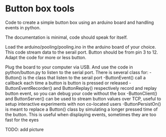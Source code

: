 Button box tools
==============

Code to create a simple button box using an arduino board and handling events in python.

The documentation is minimal, code should speak for itself.

Load the arduino/pooling/pooling.ino in the arduino board of your choice. This code stream data to the serail port.
 Button should be from pin 3 to 12. Adapt the code for more or less button.

Plug the board to your computer via USB. And use the code in python/button.py to listen to the serial port.
There is several class for:
-Button() is the class that listen to the serail port
-ButtonEvent() call a callback each time a button is button is pressed or released
-ButtonEventRecorder() and ButtonReplay() respectively record and replay button event, so you can debug your code without the box
-ButtonClient() and ButtonServer() can be used to stream button values over TCP, useful to setup interactive experiments with non co-located users
-ButtonPersistOn() is meant to replace a Button() class by simulating a longer pressed time of the button. This is useful when displaying events, sometimes they are too fast for the eyes

TODO: add picture
